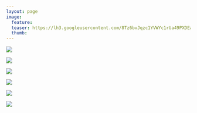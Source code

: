 ```yaml
---
layout: page
image:
  feature:
  teaser: https://lh3.googleusercontent.com/8Tz6bvJqzc1YVWYc1rUa49PXDEaiso4_BWU54TDWLWA=w245
  thumb:
---
```


[![](https://lh3.googleusercontent.com/ABzVv4GmKJiCXbbdhlozH3UONXIn6ItDMgMniC0QZk0=w800)](https://lh3.googleusercontent.com/ABzVv4GmKJiCXbbdhlozH3UONXIn6ItDMgMniC0QZk0=s0)

[![](https://lh3.googleusercontent.com/cVPV6gaTGDoY1lYrb7fspKBEexPxPq8NqMlD1jqOgVc=w800)](https://lh3.googleusercontent.com/cVPV6gaTGDoY1lYrb7fspKBEexPxPq8NqMlD1jqOgVc=s0)

[![](https://lh3.googleusercontent.com/lkyWz6g6d7zqcFOUJ6UuCdnoZ8XJMdkxDDgLi_BTV0o=w800)](https://lh3.googleusercontent.com/lkyWz6g6d7zqcFOUJ6UuCdnoZ8XJMdkxDDgLi_BTV0o=s0)

[![](https://lh3.googleusercontent.com/7XsfNVPljaV2Uac7mDsHjdHVtRLtXabmyFKpg8G3C0g=w800)](https://lh3.googleusercontent.com/7XsfNVPljaV2Uac7mDsHjdHVtRLtXabmyFKpg8G3C0g=s0)

[![](https://lh3.googleusercontent.com/hDc_6sUb5sHxTmxrVKc1H0nAYQCO2r9ydY3pLVCuf2k=w800)](https://lh3.googleusercontent.com/hDc_6sUb5sHxTmxrVKc1H0nAYQCO2r9ydY3pLVCuf2k=s0)

[![](https://lh3.googleusercontent.com/_mD80JyfdaZ9ixlzap5cph6oG9TzTYoJnfin6C9eCKA=w800)](https://lh3.googleusercontent.com/_mD80JyfdaZ9ixlzap5cph6oG9TzTYoJnfin6C9eCKA=s0)
